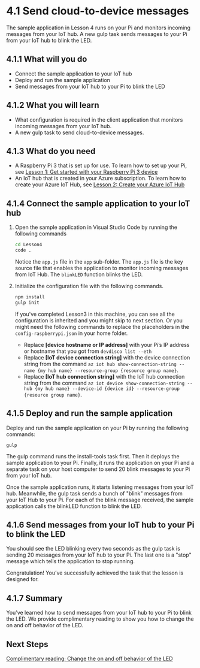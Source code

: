<properties
 pageTitle="Send messages from IoT Hub to your device | Microsoft Azure"
 description="placeholder"
 services="iot-hub"
 documentationCenter=""
 authors="shizn"
 manager="timlt"
 tags=""
 keywords=""/>

<tags
 ms.service="iot-hub"
 ms.devlang="multiple"
 ms.topic="article"
 ms.tgt_pltfrm="na"
 ms.workload="na"
 ms.date="09/28/2016" 
 ms.author="xshi"/>

# 4.1 Send cloud-to-device messages

The sample application in Lesson 4 runs on your Pi and monitors incoming messages from your IoT hub. A new gulp task sends messages to your Pi from your IoT hub to blink the LED.

## 4.1.1 What will you do

- Connect the sample application to your IoT hub
- Deploy and run the sample application
- Send messages from your IoT hub to your Pi to blink the LED

## 4.1.2 What you will learn

- What configuration is required in the client application that monitors incoming messages from your IoT hub.
- A new gulp task to send cloud-to-device messages. 

## 4.1.3 What do you need

- A Raspberry Pi 3 that is set up for use. To learn how to set up your Pi, see [Lesson 1: Get started with your Raspberry Pi 3 device](iot-hub-raspberrypikit-getstarted.md)
- An IoT hub that is created in your Azure subscription. To learn how to create your Azure IoT Hub, see [Lesson 2: Create your Azure IoT Hub](iot-hub-raspberrypikit-getstarted.md)

## 4.1.4 Connect the sample application to your IoT hub

1. Open the sample application in Visual Studio Code by running the following commands

    ```bash
    cd Lesson4
    code .
    ```

    Notice the `app.js` file in the `app` sub-folder. The `app.js` file is the key source file that enables the application to monitor incoming messages from IoT Hub. The `blinkLED` function blinks the LED.

2. Initialize the configuration file with the following commands.

    ```bash
    npm install
    gulp init
    ```

    If you've completed Lesson3 in this machine, you can see all the configuration is inherited and you might skip to next section. Or you might need the following commands to replace the placeholders in the `config-raspberrypi.json` in your home folder.

    - Replace **[device hostname or IP address]** with your Pi’s IP address or hostname that you got from `devdisco list --eth`
    - Replace **[IoT device connection string]** with the device connection string from the command `az iot hub show-connection-string --name {my hub name} --resource-group {resource group name}`.
    - Replace **[IoT hub connection string]** with the IoT hub connection string from the command `az iot device show-connection-string --hub {my hub name} --device-id {device id} --resource-group {resource group name}`.


## 4.1.5 Deploy and run the sample application

Deploy and run the sample application on your Pi by running the following commands:
  
```
gulp
```

The gulp command runs the install-tools task first. Then it deploys the sample application to your Pi. Finally, it runs the application on your Pi and a separate task on your host computer to send 20 blink messages to your Pi from your IoT hub.

Once the sample application runs, it starts listening messages from your IoT hub. Meanwhile, the gulp task sends a bunch of "blink" messages from your IoT Hub to your Pi. For each of the blink message received, the sample application calls the blinkLED function to blink the LED.

## 4.1.6 Send messages from your IoT hub to your Pi to blink the LED

You should see the LED blinking every two seconds as the gulp task is sending 20 messages from your IoT hub to your Pi. The last one is a "stop" message which tells the application to stop running.

Congratulation! You’ve successfully achieved the task that the lesson is designed for.

## 4.1.7 Summary

You’ve learned how to send messages from your IoT hub to your Pi to blink the LED. We provide complimentary reading to show you how to change the on and off behavior of the LED.

## Next Steps
[Complimentary reading: Change the on and off behavior of the LED](iot-hub-raspberrypikit-node-lesson4-change-led-behavior.md)
